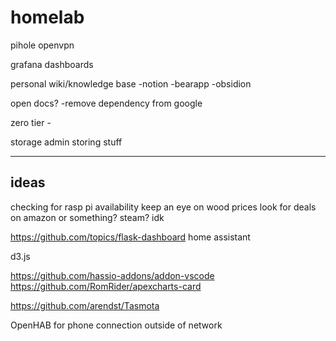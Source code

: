 # homelab

pihole
openvpn

grafana dashboards

personal wiki/knowledge base
-notion
-bearapp
-obsidion

open docs?
-remove dependency from google 

zero tier - 

storage admin storing stuff

-----------

ideas
----
checking for rasp pi availability 
keep an eye on wood prices
look for deals on amazon or something? steam? idk

https://github.com/topics/flask-dashboard
home assistant

d3.js


https://github.com/hassio-addons/addon-vscode
https://github.com/RomRider/apexcharts-card

https://github.com/arendst/Tasmota

OpenHAB for phone connection outside of network
